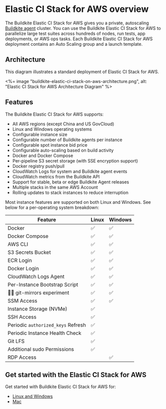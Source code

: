 # Elastic CI Stack for AWS overview

The Buildkite Elastic CI Stack for AWS gives you a private, autoscaling
[Buildkite agent](/docs/agent/v3) cluster. You can use the Buildkite Elastic CI Stack for AWS to parallelize large test suites across hundreds of nodes, run tests, app deployments, or AWS ops tasks. Each Buildkite Elastic CI Stack for AWS deployment contains an Auto Scaling group and a launch template.

## Architecture

This diagram illustrates a standard deployment of Elastic CI Stack for AWS.

<%= image "buildkite-elastic-ci-stack-on-aws-architecture.png", alt: "Elastic CI Stack for AWS Architecture Diagram" %>

## Features

The Buildkite Elastic CI Stack for AWS supports:

* All AWS regions (except China and US GovCloud)
* Linux and Windows operating systems
* Configurable instance size
* Configurable number of Buildkite agents per instance
* Configurable spot instance bid price
* Configurable auto-scaling based on build activity
* Docker and Docker Compose
* Per-pipeline S3 secret storage (with SSE encryption support)
* Docker registry push/pull
* CloudWatch Logs for system and Buildkite agent events
* CloudWatch metrics from the Buildkite API
* Support for stable, beta or edge Buildkite Agent releases
* Multiple stacks in the same AWS Account
* Rolling updates to stack instances to reduce interruption

Most instance features are supported on both Linux and Windows. See below for a
per-operating system breakdown:

Feature | Linux | Windows
--- | --- | ---
Docker | ✅ | ✅
Docker Compose | ✅ | ✅
AWS CLI | ✅ | ✅
S3 Secrets Bucket | ✅ | ✅
ECR Login | ✅ | ✅
Docker Login | ✅ | ✅
CloudWatch Logs Agent | ✅ | ✅
Per-Instance Bootstrap Script | ✅ | ✅
🧑‍🔬 git-mirrors experiment | ✅ | ✅
SSM Access | ✅ | ✅
Instance Storage (NVMe) | ✅ |
SSH Access | ✅ |
Periodic `authorized_keys` Refresh | ✅ |
Periodic Instance Health Check | ✅ |
Git LFS | ✅ |
Additional sudo Permissions | ✅ |
RDP Access | | ✅

## Get started with the Elastic CI Stack for AWS

Get started with Buildkite Elastic CI Stack for AWS for:

* [Linux and Windows](/docs/agent/v3/elastic-ci-aws)
* [Mac](/docs/agent/v3/elastic-ci-stack-for-ec2-mac/autoscaling-mac-metal)
